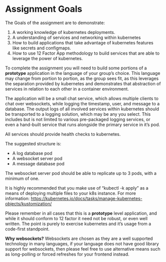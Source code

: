 # Assignment Goals

The Goals of the assignment are to demonstrate:

1) A working knowledge of kubernetes deployments.
2) A understanding of services and networking within kubernetes
3) How to build applications that take advantage of kubernetes features like secrets and configmaps.
4) How to use 12 Factor App methodology to build services that are able to leverage the power of kubernetes.

To complete the assignment you will need to build some portions of a **prototype** application in the language of your group’s choice.  This language may change from portion to portion, as the group sees fit, as this leverages the separation provided by kubernetes and demonstrates that abstraction of services in relation to each other in a container environment.

The application will be a small chat service, which allows multiple clients to chat over websockets, while logging the timestamp, user, and message to a database.  The output logs of all involved services within kubernetes should be transported to a logging solution, which may be any you select.  This includes but is not limited to various pre-packaged logging services, or even a hand-built service that runs alongside the primary service in it’s pod.

All services should provide health checks to kubernetes.

The suggested structure is:
* A log database pod
* A websocket server pod
* A message database pod

The websocket server pod should be able to replicate up to 3 pods, with a minimum of one.

It is highly recommended that you make use of “kubectl -k apply” as a means of deploying multiple files to your k8s instance. For more information: https://kubernetes.io/docs/tasks/manage-kubernetes-objects/kustomization/

Please remember in all cases that this is a **prototype** level application, and while it should conform to 12 factor it need not be robust, or even well written.  The point is purely to exercise kubernetes and it’s usage from a code-first standpoint.

**Why websockets?** Websockets are chosen as they are a well supported technology in many languages, if your language does not have good library support for websockets, then please feel free to use alternative means such as long-polling or forced refreshes for your frontend instead.